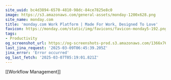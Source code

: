 ```yaml
---
site_uuid: bc4d3894-6570-4810-98dc-84ce7825e8c0
image: https://s3.amazonaws.com/general-assets/monday-1200x628.png
site_name: monday.com
title: 'monday.com Work Platform | Made For Work, Designed To Love'
favicon: https://monday.com/static/img/favicons/favicon-monday5-192.png
tags:
- Productivity
og_screenshot_url: https://og-screenshots-prod.s3.amazonaws.com/1366x768/80/false/9e5109a0eb1af54a325124f37a1b6282493bd84c5b14e267503bbe9c5a151cff.jpeg
last_jina_request: '2025-03-09T06:45:39.205Z'
jina_error: 'Error occurred'
og_last_fetch: '2025-03-07T05:19:01.821Z'
---
```

[[Workflow Management]]

